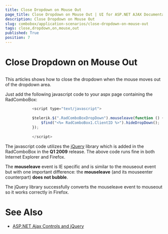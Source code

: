 ```yaml
---
title: Close Dropdown on Mouse Out
page_title: Close Dropdown on Mouse Out | UI for ASP.NET AJAX Documentation
description: Close Dropdown on Mouse Out
slug: combobox/application-scenarios/close-dropdown-on-mouse-out
tags: close,dropdown,on,mouse,out
published: True
position: 7
---
```


# Close Dropdown on Mouse Out



## 

This articles shows how to close the dropdown when the mouse moves out of the dropdown area.

Just add the following javascript code to your aspx page containing the RadComboBox:

````JavaScript
	        <script type="text/javascript">
	
	        $telerik.$(".RadComboBoxDropDown").mouseleave(function () {
	            $find("<%= RadComboBox1.ClientID %>").hideDropDown();
	        });
	
	        </script>
````



The javascript code utilizes the [jQuery](http://jquery.com) library which is added in the RadComboBox in the **Q1 2009** release. The above code runs fine in both Internet Explorer and Firefox.

The __mouseleave__ event is IE specific and is similar to the mouseout event but with one important difference: the __mouseleave__ (and its mouseenter counterpart) __does not bubble__.

The jQuery library successfully converts the mouseleave event to mouseout so it works correctly in Firefox.

# See Also

 * [ASP.NET Ajax Controls and jQuery](http://blogs.telerik.com/atanaskorchev/posts/08-11-06/asp_net_ajax_controls_and_jquery.aspx)
